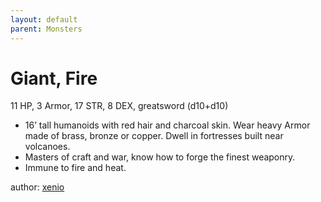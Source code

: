 ```yaml
---
layout: default
parent: Monsters
---
```

# Giant, Fire
11 HP, 3 Armor, 17 STR, 8 DEX, greatsword (d10+d10)  
- 16’ tall humanoids with red hair and charcoal skin. Wear heavy Armor made of brass, bronze or copper.   Dwell in fortresses built near volcanoes.  
- Masters of craft and war, know how to forge the finest weaponry.  
- Immune to fire and heat.  

author: [xenio](https://xenioinabottle.blogspot.com)
